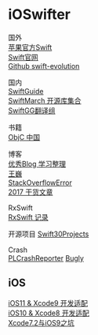 # iOSwifter  

国外  
[苹果官方Swift](https://developer.apple.com/swift/resources)  
[Swift官网](https://swift.org)  
[Github swift-evolution](https://github.com/apple/swift-evolution)  

国内  
[SwiftGuide](https://github.com/ipader/SwiftGuide)  
[SwiftMarch 开源库集合](https://github.com/SwiftOldDriver/SwiftMarch)  
[SwiftGG翻译组](http://swift.gg)

书籍  
[ObjC 中国](https://objccn.io)

博客  
[优秀Blog 学习整理](https://github.com/tangqiaoboy/iOSBlogCN)  
[王巍](https://onevcat.com/#blog)   
[StackOverflowError](https://zhuanlan.zhihu.com/cocoanotes)  
[2017 干货文章](http://www.jianshu.com/p/711729623b03)

RxSwift  
[RxSwift 记录](https://github.com/iSeen/iOSwifter/blob/master/Tips/RxSwift.md)

开源项目
[Swift30Projects](https://github.com/soapyigu/Swift30Projects)


Crash  
[PLCrashReporter](https://www.plcrashreporter.org)
[Bugly](https://bugly.qq.com/v2/index)

## iOS
[iOS11 & Xcode9 开发适配](https://github.com/iSeen/iOSwifter/blob/master/Tips/iOS11_Xcode9.md)  
[iOS10 & Xcode8 开发适配](https://github.com/iSeen/iOS10_Tips)  
[ Xcode7.2与iOS9之坑](http://www.cnblogs.com/znios/p/4917704.html)
